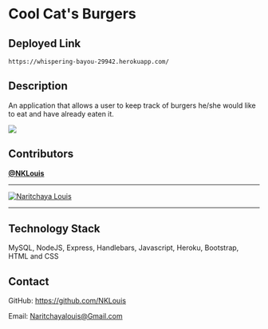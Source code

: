 # Cool Cat's Burgers

## Deployed Link 
    https://whispering-bayou-29942.herokuapp.com/
    
  

## Description

An application that allows a user to keep track of burgers he/she would like to eat and have already eaten it.

![](http://g.recordit.co/oPdnEJe8l0.gif)

## Contributors
<a href="https://github.com/NKLouis " target="_blank">**@NKLouis**</a> 

------
[![Naritchaya Louis](https://avatars1.githubusercontent.com/u/58704859?s=100&u=6adacae3bbfcc4293a859a3550492beb678318a9&v=4)](https://github.com/NKLouis)

-----

## Technology Stack
MySQL, NodeJS, Express, Handlebars, Javascript, Heroku, Bootstrap, HTML and CSS



## Contact
GitHub: <a href="https://github.com/NKLouis">https://github.com/NKLouis</a></li>

Email: <a href= "Naritchayalouis@Gmail.com">Naritchayalouis@Gmail.com</a>